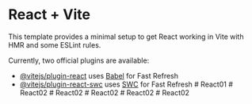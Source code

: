 # React + Vite

This template provides a minimal setup to get React working in Vite with HMR and some ESLint rules.

Currently, two official plugins are available:

- [@vitejs/plugin-react](https://github.com/vitejs/vite-plugin-react/blob/main/packages/plugin-react/README.md) uses [Babel](https://babeljs.io/) for Fast Refresh
- [@vitejs/plugin-react-swc](https://github.com/vitejs/vite-plugin-react-swc) uses [SWC](https://swc.rs/) for Fast Refresh
#   R e a c t 0 1  
 #   R e a c t 0 2  
 #   R e a c t 0 2  
 #   R e a c t 0 2  
 #   R e a c t 0 2  
 #   R e a c t 0 2  
 